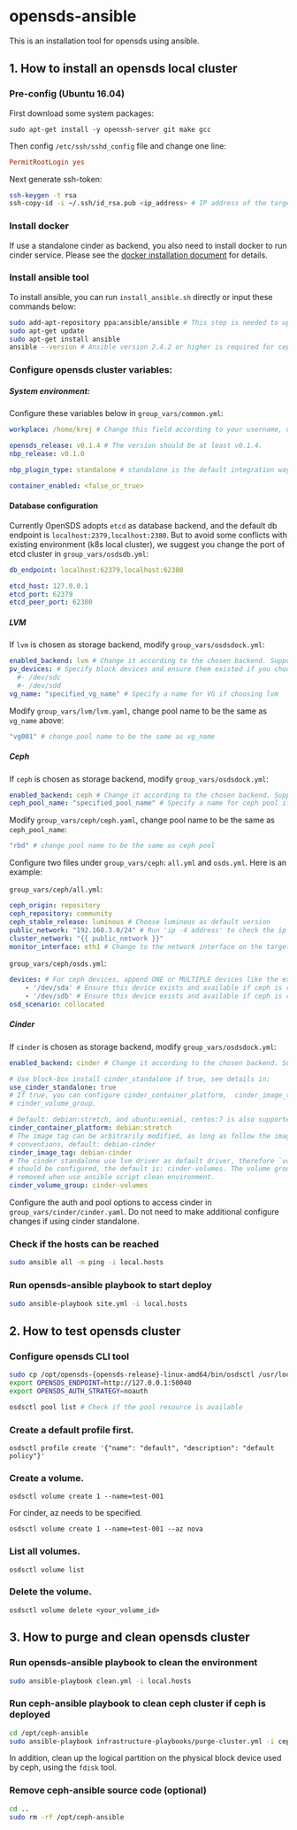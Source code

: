 # opensds-ansible
This is an installation tool for opensds using ansible.

## 1. How to install an opensds local cluster
### Pre-config (Ubuntu 16.04)
First download some system packages:
```
sudo apt-get install -y openssh-server git make gcc
```
Then config ```/etc/ssh/sshd_config``` file and change one line:
```conf
PermitRootLogin yes
```
Next generate ssh-token:
```bash
ssh-keygen -t rsa
ssh-copy-id -i ~/.ssh/id_rsa.pub <ip_address> # IP address of the target machine of the installation
```

### Install docker
If use a standalone cinder as backend, you also need to install docker to run cinder service. Please see the [docker installation document](https://docs.docker.com/engine/installation/linux/docker-ce/ubuntu/) for details.

### Install ansible tool
To install ansible, you can run `install_ansible.sh` directly or input these commands below:
```bash
sudo add-apt-repository ppa:ansible/ansible # This step is needed to upgrade ansible to version 2.4.2 which is required for the ceph backend.
sudo apt-get update
sudo apt-get install ansible
ansible --version # Ansible version 2.4.2 or higher is required for ceph; 2.0.0.2 or higher is needed for other backends.
```

### Configure opensds cluster variables:
##### System environment:
Configure these variables below in `group_vars/common.yml`:
```yaml
workplace: /home/krej # Change this field according to your username, use '/root' if you login as root.

opensds_release: v0.1.4 # The version should be at least v0.1.4.
nbp_release: v0.1.0

nbp_plugin_type: standalone # standalone is the default integration way, but you can change it to 'csi', 'flexvolume'

container_enabled: <false_or_true>
```

#### Database configuration
Currently OpenSDS adopts `etcd` as database backend, and the default db endpoint is `localhost:2379,localhost:2380`. But to avoid some conflicts with existing environment (k8s local cluster), we suggest you change the port of etcd cluster in `group_vars/osdsdb.yml`:
```yaml
db_endpoint: localhost:62379,localhost:62380

etcd_host: 127.0.0.1
etcd_port: 62379
etcd_peer_port: 62380
```

##### LVM
If `lvm` is chosen as storage backend, modify `group_vars/osdsdock.yml`:
```yaml
enabled_backend: lvm # Change it according to the chosen backend. Supported backends include 'lvm', 'ceph', and 'cinder'
pv_devices: # Specify block devices and ensure them existed if you choose lvm
  #- /dev/sdc
  #- /dev/sdd
vg_name: "specified_vg_name" # Specify a name for VG if choosing lvm
```
Modify ```group_vars/lvm/lvm.yaml```, change pool name to be the same as `vg_name` above:
```yaml
"vg001" # change pool name to be the same as vg_name
```
##### Ceph
If `ceph` is chosen as storage backend, modify `group_vars/osdsdock.yml`:
```yaml
enabled_backend: ceph # Change it according to the chosen backend. Supported backends include 'lvm', 'ceph', and 'cinder'.
ceph_pool_name: "specified_pool_name" # Specify a name for ceph pool if choosing ceph
```
Modify ```group_vars/ceph/ceph.yaml```, change pool name to be the same as `ceph_pool_name`:
```yaml
"rbd" # change pool name to be the same as ceph pool
```
Configure two files under ```group_vars/ceph```: `all.yml` and `osds.yml`. Here is an example:

```group_vars/ceph/all.yml```:
```yml
ceph_origin: repository
ceph_repository: community
ceph_stable_release: luminous # Choose luminous as default version
public_network: "192.168.3.0/24" # Run 'ip -4 address' to check the ip address
cluster_network: "{{ public_network }}"
monitor_interface: eth1 # Change to the network interface on the target machine
```
```group_vars/ceph/osds.yml```:
```yml
devices: # For ceph devices, append ONE or MULTIPLE devices like the example below:
    - '/dev/sda' # Ensure this device exists and available if ceph is chosen
    - '/dev/sdb' # Ensure this device exists and available if ceph is chosen
osd_scenario: collocated
```

##### Cinder
If `cinder` is chosen as storage backend, modify `group_vars/osdsdock.yml`:
```yaml
enabled_backend: cinder # Change it according to the chosen backend. Supported backends include 'lvm', 'ceph', and 'cinder'

# Use block-box install cinder_standalone if true, see details in:
use_cinder_standalone: true
# If true, you can configure cinder_container_platform,  cinder_image_tag,
# cinder_volume_group.

# Default: debian:stretch, and ubuntu:xenial, centos:7 is also supported.
cinder_container_platform: debian:stretch
# The image tag can be arbitrarily modified, as long as follow the image naming
# conventions, default: debian-cinder
cinder_image_tag: debian-cinder
# The cinder standalone use lvm driver as default driver, therefore `volume_group`
# should be configured, the default is: cinder-volumes. The volume group will be
# removed when use ansible script clean environment.
cinder_volume_group: cinder-volumes
```

Configure the auth and pool options to access cinder in `group_vars/cinder/cinder.yaml`. Do not need to make additional configure changes if using cinder standalone.

### Check if the hosts can be reached
```bash
sudo ansible all -m ping -i local.hosts
```

### Run opensds-ansible playbook to start deploy
```bash
sudo ansible-playbook site.yml -i local.hosts
```

## 2. How to test opensds cluster

### Configure opensds CLI tool
```bash
sudo cp /opt/opensds-{opensds-release}-linux-amd64/bin/osdsctl /usr/local/bin
export OPENSDS_ENDPOINT=http://127.0.0.1:50040
export OPENSDS_AUTH_STRATEGY=noauth

osdsctl pool list # Check if the pool resource is available
```

### Create a default profile first.
```
osdsctl profile create '{"name": "default", "description": "default policy"}'
```

### Create a volume.
```
osdsctl volume create 1 --name=test-001
```
For cinder, az needs to be specified.
```
osdsctl volume create 1 --name=test-001 --az nova
```

### List all volumes.
```
osdsctl volume list
```

### Delete the volume.
```
osdsctl volume delete <your_volume_id>
```


## 3. How to purge and clean opensds cluster

### Run opensds-ansible playbook to clean the environment
```bash
sudo ansible-playbook clean.yml -i local.hosts
```

### Run ceph-ansible playbook to clean ceph cluster if ceph is deployed
```bash
cd /opt/ceph-ansible
sudo ansible-playbook infrastructure-playbooks/purge-cluster.yml -i ceph.hosts
```

In addition, clean up the logical partition on the physical block device used by ceph, using the ```fdisk``` tool.

### Remove ceph-ansible source code (optional)
```bash
cd ..
sudo rm -rf /opt/ceph-ansible
```
